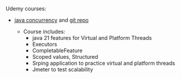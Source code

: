 Udemy courses:
- [java concurrency](https://www.udemy.com/course/java-virtual-thread) and [git repo](https://github.com/vinsguru/java-virtual-thread-course.git)

  - Course includes:
    - java 21 features for Virtual and Platform Threads
    - Executors
    - CompletableFeature
    - Scoped values, Structured
    - Srping application to practice virtual and platform threads
    - Jmeter to test scalability
